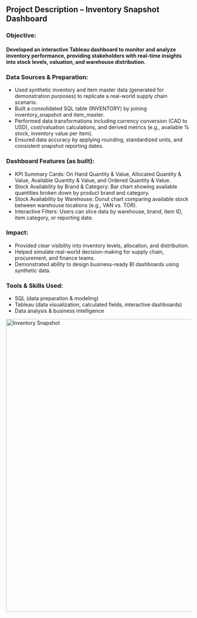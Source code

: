 ## Project Description – Inventory Snapshot Dashboard

### Objective:
#### Developed an interactive Tableau dashboard to monitor and analyze inventory performance, providing stakeholders with real-time insights into stock levels, valuation, and warehouse distribution.

### Data Sources & Preparation:

- Used synthetic inventory and item master data (generated for demonstration purposes) to replicate a real-world supply chain scenario.
- Built a consolidated SQL table (INVENTORY) by joining inventory_snapshot and item_master.
- Performed data transformations including currency conversion (CAD to USD), cost/valuation calculations, and derived metrics (e.g., available % stock, inventory value per item).
- Ensured data accuracy by applying rounding, standardized units, and consistent snapshot reporting dates.

### Dashboard Features (as built):

- KPI Summary Cards: On Hand Quantity & Value, Allocated Quantity & Value, Available Quantity & Value, and Ordered Quantity & Value.
- Stock Availability by Brand & Category: Bar chart showing available quantities broken down by product brand and category.
- Stock Availability by Warehouse: Donut chart comparing available stock between warehouse locations (e.g., VAN vs. TOR).
- Interactive Filters: Users can slice data by warehouse, brand, item ID, item category, or reporting date.

### Impact:

- Provided clear visibility into inventory levels, allocation, and distribution.
- Helped simulate real-world decision-making for supply chain, procurement, and finance teams.
- Demonstrated ability to design business-ready BI dashboards using synthetic data.

### Tools & Skills Used:

- SQL (data preparation & modeling)
- Tableau (data visualization, calculated fields, interactive dashboards)
- Data analysis & business intelligence

<img width="1399" height="799" alt="Inventory Snapshot" src="https://github.com/user-attachments/assets/3576318f-f26e-421f-9029-60d931469e0e" />


